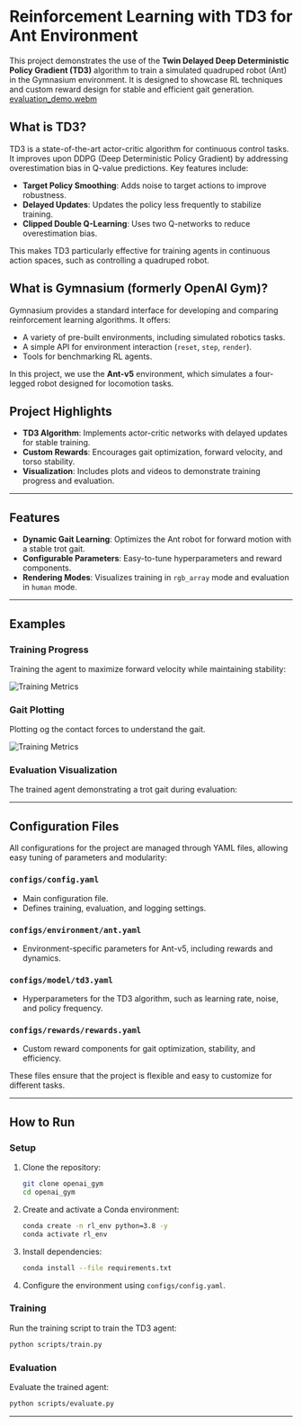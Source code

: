 # Reinforcement Learning with TD3 for Ant Environment

This project demonstrates the use of the **Twin Delayed Deep Deterministic Policy Gradient (TD3)** algorithm to train a simulated quadruped robot (Ant) in the Gymnasium environment. It is designed to showcase RL techniques and custom reward design for stable and efficient gait generation.
[evaluation_demo.webm](https://github.com/user-attachments/assets/c9035480-ab01-4f37-a0ef-ddc9240dcc02)

## What is TD3?
TD3 is a state-of-the-art actor-critic algorithm for continuous control tasks. It improves upon DDPG (Deep Deterministic Policy Gradient) by addressing overestimation bias in Q-value predictions. Key features include:
- **Target Policy Smoothing**: Adds noise to target actions to improve robustness.
- **Delayed Updates**: Updates the policy less frequently to stabilize training.
- **Clipped Double Q-Learning**: Uses two Q-networks to reduce overestimation bias.

This makes TD3 particularly effective for training agents in continuous action spaces, such as controlling a quadruped robot.

## What is Gymnasium (formerly OpenAI Gym)?
Gymnasium provides a standard interface for developing and comparing reinforcement learning algorithms. It offers:
- A variety of pre-built environments, including simulated robotics tasks.
- A simple API for environment interaction (`reset`, `step`, `render`).
- Tools for benchmarking RL agents.

In this project, we use the **Ant-v5** environment, which simulates a four-legged robot designed for locomotion tasks.

## Project Highlights
- **TD3 Algorithm**: Implements actor-critic networks with delayed updates for stable training.
- **Custom Rewards**: Encourages gait optimization, forward velocity, and torso stability.
- **Visualization**: Includes plots and videos to demonstrate training progress and evaluation.

---

## Features
- **Dynamic Gait Learning**: Optimizes the Ant robot for forward motion with a stable trot gait.
- **Configurable Parameters**: Easy-to-tune hyperparameters and reward components.
- **Rendering Modes**: Visualizes training in `rgb_array` mode and evaluation in `human` mode.

---

## Examples

### **Training Progress**
Training the agent to maximize forward velocity while maintaining stability:

![Training Metrics](./outputs/metrics.png)


### **Gait Plotting**

Plotting og the contact forces to understand the gait. 

![Training Metrics](./outputs/contact_forces.png)

### **Evaluation Visualization**
The trained agent demonstrating a trot gait during evaluation:


---

## Configuration Files
All configurations for the project are managed through YAML files, allowing easy tuning of parameters and modularity:

### **`configs/config.yaml`**
- Main configuration file.
- Defines training, evaluation, and logging settings.

### **`configs/environment/ant.yaml`**
- Environment-specific parameters for Ant-v5, including rewards and dynamics.

### **`configs/model/td3.yaml`**
- Hyperparameters for the TD3 algorithm, such as learning rate, noise, and policy frequency.

### **`configs/rewards/rewards.yaml`**
- Custom reward components for gait optimization, stability, and efficiency.

These files ensure that the project is flexible and easy to customize for different tasks.

---

## How to Run

### Setup

1. Clone the repository:
   ```bash
   git clone openai_gym
   cd openai_gym
   ```

2. Create and activate a Conda environment:
   ```bash
   conda create -n rl_env python=3.8 -y
   conda activate rl_env
   ```

3. Install dependencies:
   ```bash
   conda install --file requirements.txt
   ```

4. Configure the environment using `configs/config.yaml`.

### Training
Run the training script to train the TD3 agent:
```bash
python scripts/train.py
```

### Evaluation
Evaluate the trained agent:
```bash
python scripts/evaluate.py
```

---


